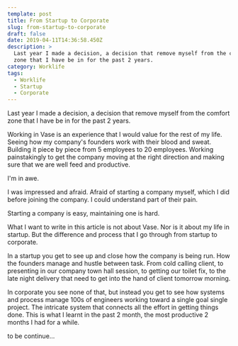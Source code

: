 ```yaml
---
template: post
title: From Startup to Corporate
slug: from-startup-to-corporate
draft: false
date: 2019-04-11T14:36:58.450Z
description: >
  Last year I made a decision, a decision that remove myself from the comfort
  zone that I have be in for the past 2 years. 
category: Worklife
tags:
  - Worklife
  - Startup
  - Corporate
---
```

Last year I made a decision, a decision that remove myself from the comfort zone that I have be in for the past 2 years. 

Working in Vase is an experience that I would value for the rest of my life. Seeing how my company's founders work with their blood and sweat. Building it piece by piece from   5 employees to 20 employees. Working painstakingly to get the company moving at the right direction and making sure that we are well feed and productive. 

I'm in awe. 

I was impressed and afraid. Afraid of starting a company myself, which I did before joining the company. I could understand part of their pain. 

Starting a company is easy, maintaining one is hard. 

What I want to write in this article is not about Vase. Nor is it about my life in startup. But the difference and process that I go through from startup to corporate. 

In a startup you get to see up and close how the company is being run. How the founders manage and hustle between task. From cold calling client, to presenting in our company town hall session, to getting our toilet fix, to the late night delivery that need to get into the hand of client tomorrow morning. 

In corporate you see none of that, but instead you get to see how systems and process manage 100s of engineers working toward a single goal single project. The intricate system that connects all the effort in getting things done. This is what I learnt in the past 2 month, the most productive 2 months I had for a while. 

to be continue...
